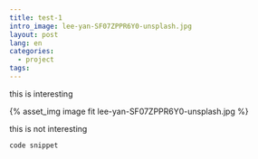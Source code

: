 ```yaml
---
title: test-1
intro_image: lee-yan-SF07ZPPR6Y0-unsplash.jpg
layout: post
lang: en
categories:
  - project
tags:
---
```

this is interesting
<!-- more -->

{% asset_img image fit lee-yan-SF07ZPPR6Y0-unsplash.jpg %}

this is not interesting

```
code snippet
```